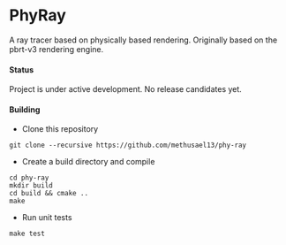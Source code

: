 # PhyRay
A ray tracer based on physically based rendering. Originally based on the pbrt-v3 rendering engine.

#### Status
Project is under active development. No release candidates yet.

#### Building
- Clone this repository
```
git clone --recursive https://github.com/methusael13/phy-ray
```
- Create a build directory and compile
```
cd phy-ray
mkdir build
cd build && cmake ..
make
```
- Run unit tests
```
make test
```
